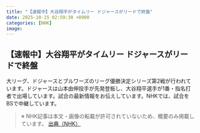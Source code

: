 ```yaml
---
title: "【速報中】大谷翔平がタイムリー ドジャースがリードで終盤"
date: 2025-10-15 02:59:30 +0900
categories: [NHK]
image: 
---
```

## 【速報中】大谷翔平がタイムリー ドジャースがリードで終盤

大リーグ、ドジャースとブルワーズのリーグ優勝決定シリーズ第2戦が行われています。ドジャースは山本由伸投手が先発登板し、大谷翔平選手が1番・指名打者で出場しています。試合の最新情報をお伝えしています。NHKでは、試合をBSで中継しています。

> ※ NHK記事は本文・画像の転載が許可されていないため、概要のみ掲載しています。
[出典（NHK）](http://www3.nhk.or.jp/news/html/20251015/k10014949641000.html)
